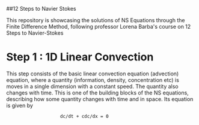 ##12 Steps to Navier Stokes
 

This repository is showcasing the solutions of NS Equations through the Finite Difference Method, following professor Lorena Barba's course on 12 Steps to Navier-Stokes


# Step 1 : 1D Linear Convection

This step consists of the basic linear convection equation (advection) equation, where a quantity (information, density, concentration etc) is moves in a single dimension with a constant speed. The quantity also changes with time.
This is one of the building blocks of the NS equations, describing how some quantity changes with time and in space. Its equation is given by 

						dc/dt + cdc/dx = 0
